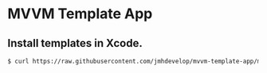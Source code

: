 # MVVM Template App
 
## Install templates in Xcode.
```sh
$ curl https://raw.githubusercontent.com/jmhdevelop/mvvm-template-app/master/install.sh | bash
```